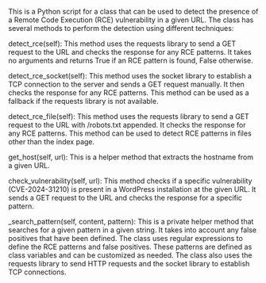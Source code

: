 This is a Python script for a class that can be used to detect the presence of a Remote Code Execution (RCE) vulnerability in a given URL. The class has several methods to perform the detection using different techniques:

detect_rce(self): This method uses the requests library to send a GET request to the URL and checks the response for any RCE patterns. It takes no arguments and returns True if an RCE pattern is found, False otherwise.

detect_rce_socket(self): This method uses the socket library to establish a TCP connection to the server and sends a GET request manually. It then checks the response for any RCE patterns. This method can be used as a fallback if the requests library is not available.

detect_rce_file(self): This method uses the requests library to send a GET request to the URL with /robots.txt appended. It checks the response for any RCE patterns. This method can be used to detect RCE patterns in files other than the index page.

get_host(self, url): This is a helper method that extracts the hostname from a given URL.

check_vulnerability(self, url): This method checks if a specific vulnerability (CVE-2024-31210) is present in a WordPress installation at the given URL. It sends a GET request to the URL and checks the response for a specific pattern.

_search_pattern(self, content, pattern): This is a private helper method that searches for a given pattern in a given string. It takes into account any false positives that have been defined. The class uses regular expressions to define the RCE patterns and false positives. These patterns are defined as class variables and can be customized as needed. The class also uses the requests library to send HTTP requests and the socket library to establish TCP connections.
